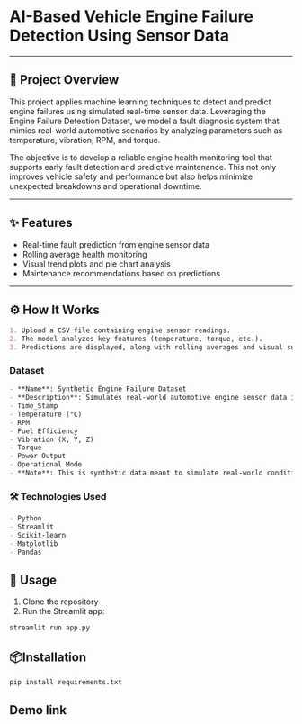 # AI-Based Vehicle Engine Failure Detection Using Sensor Data

**  **
## 📌 Project Overview
This project applies machine learning techniques to detect and predict engine failures using simulated real-time sensor data. Leveraging the Engine Failure Detection Dataset, we model a fault diagnosis system that mimics real-world automotive scenarios by analyzing parameters such as temperature, vibration, RPM, and torque.

The objective is to develop a reliable engine health monitoring tool that supports early fault detection and predictive maintenance. This not only improves vehicle safety and performance but also helps minimize unexpected breakdowns and operational downtime.

** **

## ✨ Features
- Real-time fault prediction from engine sensor data
- Rolling average health monitoring
- Visual trend plots and pie chart analysis
- Maintenance recommendations based on predictions

** **

## ⚙️ How It Works
```markdown
1. Upload a CSV file containing engine sensor readings.
2. The model analyzes key features (temperature, torque, etc.).
3. Predictions are displayed, along with rolling averages and visual summaries.
```

### **Dataset**
```markdown
- **Name**: Synthetic Engine Failure Dataset
- **Description**: Simulates real-world automotive engine sensor data including:
- Time_Stamp
- Temperature (°C)
- RPM
- Fuel Efficiency
- Vibration (X, Y, Z)
- Torque
- Power Output
- Operational Mode
- **Note**: This is synthetic data meant to simulate real-world conditions.
```
### 🛠️ **Technologies Used**
```markdown
- Python
- Streamlit
- Scikit-learn
- Matplotlib
- Pandas
```

## 🚀 Usage
1. Clone the repository
2. Run the Streamlit app:
```bash
streamlit run app.py
```

## 📦Installation
```bash
pip install requirements.txt
```
## Demo link

[demo]: # ('https://streamlit.')